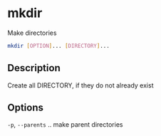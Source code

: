 # mkdir

Make directories

```sh
mkdir [OPTION]... [DIRECTORY]...
```

## Description
Create all DIRECTORY, if they do not already exist

## Options
`-p`, `--parents`  ..  make parent directories